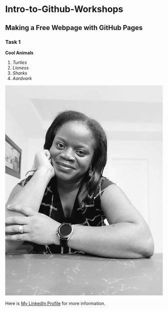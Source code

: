 # Intro-to-Github-Workshops
## Making a Free Webpage with GitHub Pages
### Task 1


**Cool Animals**
1. *Turtles*
2. *Lioness*
3. *Sharks*
4. *Aardvark*

![Sena's picture smiling for the camera](SenaProfilePicture.jpeg)

Here is [My LinkedIn Profile](https://www.linkedin.com/in/sena-okuboyejo-phd-aa27a653/) for more information.
